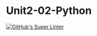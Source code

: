 # Unit2-02-Python

[![GitHub's Super Linter](https://github.com/Ethan-Prieur1/Unit2-02-Python/workflows/GitHub's%20Super%20Linter/badge.svg)](https://github.com/Ethan-Prieur1/Unit2-02-Python/actions)
